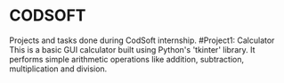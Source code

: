 # CODSOFT
Projects and tasks done during CodSoft internship.
#Project1: Calculator
This is a basic GUI calculator built using Python's 'tkinter' library. It performs simple arithmetic operations like addition, subtraction, multiplication and division.
